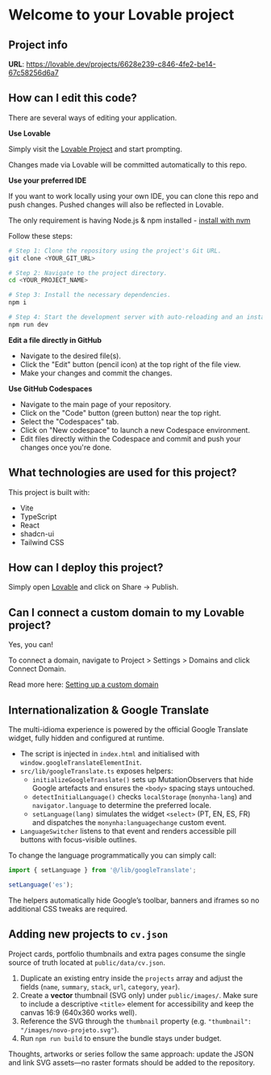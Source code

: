# Welcome to your Lovable project

## Project info

**URL**: https://lovable.dev/projects/6628e239-c846-4fe2-be14-67c58256d6a7

## How can I edit this code?

There are several ways of editing your application.

**Use Lovable**

Simply visit the [Lovable Project](https://lovable.dev/projects/6628e239-c846-4fe2-be14-67c58256d6a7) and start prompting.

Changes made via Lovable will be committed automatically to this repo.

**Use your preferred IDE**

If you want to work locally using your own IDE, you can clone this repo and push changes. Pushed changes will also be reflected in Lovable.

The only requirement is having Node.js & npm installed - [install with nvm](https://github.com/nvm-sh/nvm#installing-and-updating)

Follow these steps:

```sh
# Step 1: Clone the repository using the project's Git URL.
git clone <YOUR_GIT_URL>

# Step 2: Navigate to the project directory.
cd <YOUR_PROJECT_NAME>

# Step 3: Install the necessary dependencies.
npm i

# Step 4: Start the development server with auto-reloading and an instant preview.
npm run dev
```

**Edit a file directly in GitHub**

- Navigate to the desired file(s).
- Click the "Edit" button (pencil icon) at the top right of the file view.
- Make your changes and commit the changes.

**Use GitHub Codespaces**

- Navigate to the main page of your repository.
- Click on the "Code" button (green button) near the top right.
- Select the "Codespaces" tab.
- Click on "New codespace" to launch a new Codespace environment.
- Edit files directly within the Codespace and commit and push your changes once you're done.

## What technologies are used for this project?

This project is built with:

- Vite
- TypeScript
- React
- shadcn-ui
- Tailwind CSS

## How can I deploy this project?

Simply open [Lovable](https://lovable.dev/projects/6628e239-c846-4fe2-be14-67c58256d6a7) and click on Share -> Publish.

## Can I connect a custom domain to my Lovable project?

Yes, you can!

To connect a domain, navigate to Project > Settings > Domains and click Connect Domain.

Read more here: [Setting up a custom domain](https://docs.lovable.dev/features/custom-domain#custom-domain)

## Internationalization & Google Translate

The multi-idioma experience is powered by the official Google Translate widget, fully hidden and configured at runtime.

- The script is injected in `index.html` and initialised with `window.googleTranslateElementInit`.
- `src/lib/googleTranslate.ts` exposes helpers:
  - `initializeGoogleTranslate()` sets up MutationObservers that hide Google artefacts and ensures the `<body>` spacing stays untouched.
  - `detectInitialLanguage()` checks `localStorage` (`monynha-lang`) and `navigator.language` to determine the preferred locale.
  - `setLanguage(lang)` simulates the widget `<select>` (PT, EN, ES, FR) and dispatches the `monynha:languagechange` custom event.
- `LanguageSwitcher` listens to that event and renders accessible pill buttons with focus-visible outlines.

To change the language programmatically you can simply call:

```ts
import { setLanguage } from '@/lib/googleTranslate';

setLanguage('es');
```

The helpers automatically hide Google’s toolbar, banners and iframes so no additional CSS tweaks are required.

## Adding new projects to `cv.json`

Project cards, portfolio thumbnails and extra pages consume the single source of truth located at `public/data/cv.json`.

1. Duplicate an existing entry inside the `projects` array and adjust the fields (`name`, `summary`, `stack`, `url`, `category`, `year`).
2. Create a **vector** thumbnail (SVG only) under `public/images/`. Make sure to include a descriptive `<title>` element for accessibility and keep the canvas 16:9 (640x360 works well).
3. Reference the SVG through the `thumbnail` property (e.g. `"thumbnail": "/images/novo-projeto.svg"`).
4. Run `npm run build` to ensure the bundle stays under budget.

Thoughts, artworks or series follow the same approach: update the JSON and link SVG assets—no raster formats should be added to the repository.
